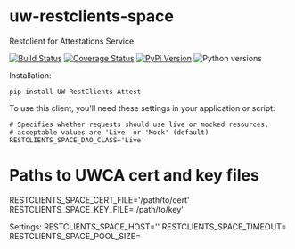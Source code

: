 # uw-restclients-space
Restclient for Attestations Service

[![Build Status](https://github.com/uw-it-aca/uw-restclients-space/workflows/tests/badge.svg?branch=main)](https://github.com/uw-it-aca/uw-restclients-space/actions)
[![Coverage Status](https://coveralls.io/repos/github/uw-it-aca/uw-restclients-space/badge.svg?branch=main)](https://coveralls.io/github/uw-it-aca/uw-restclients-space?branch=main)
[![PyPi Version](https://img.shields.io/pypi/v/uw-restclients-space.svg)](https://pypi.python.org/pypi/uw-restclients-space)
![Python versions](https://img.shields.io/badge/python-3.10-blue.svg)

Installation:

    pip install UW-RestClients-Attest

To use this client, you'll need these settings in your application or script:

    # Specifies whether requests should use live or mocked resources,
    # acceptable values are 'Live' or 'Mock' (default)
    RESTCLIENTS_SPACE_DAO_CLASS='Live'

# Paths to UWCA cert and key files
RESTCLIENTS_SPACE_CERT_FILE='/path/to/cert'
RESTCLIENTS_SPACE_KEY_FILE='/path/to/key'

Settings:
    RESTCLIENTS_SPACE_HOST=''
    RESTCLIENTS_SPACE_TIMEOUT=
    RESTCLIENTS_SPACE_POOL_SIZE=
